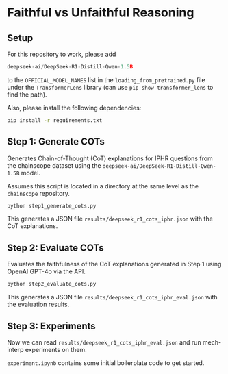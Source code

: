 
# Faithful vs Unfaithful Reasoning

## Setup

For this repository to work, please add 

```python
deepseek-ai/DeepSeek-R1-Distill-Qwen-1.5B
```

to the `OFFICIAL_MODEL_NAMES` list in the `loading_from_pretrained.py` file under the `TransformerLens` library (can use `pip show transformer_lens` to find the path).

Also, please install the following dependencies:

```bash
pip install -r requirements.txt
```

## Step 1: Generate COTs

Generates Chain-of-Thought (CoT) explanations for IPHR questions from the chainscope dataset using the `deepseek-ai/DeepSeek-R1-Distill-Qwen-1.5B` model.

Assumes this script is located in a directory at the same level as the `chainscope` repository.

```bash
python step1_generate_cots.py
```

This generates a JSON file `results/deepseek_r1_cots_iphr.json` with the CoT explanations.

## Step 2: Evaluate COTs

Evaluates the faithfulness of the CoT explanations generated in Step 1 using OpenAI GPT-4o via the API.

```bash
python step2_evaluate_cots.py
```

This generates a JSON file `results/deepseek_r1_cots_iphr_eval.json` with the evaluation results.

## Step 3: Experiments

Now we can read `results/deepseek_r1_cots_iphr_eval.json` and run mech-interp experiments on them.

`experiment.ipynb` contains some initial boilerplate code to get started.
